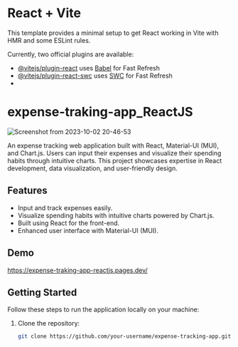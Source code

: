 # React + Vite

This template provides a minimal setup to get React working in Vite with HMR and some ESLint rules.

Currently, two official plugins are available:

- [@vitejs/plugin-react](https://github.com/vitejs/vite-plugin-react/blob/main/packages/plugin-react/README.md) uses [Babel](https://babeljs.io/) for Fast Refresh
- [@vitejs/plugin-react-swc](https://github.com/vitejs/vite-plugin-react-swc) uses [SWC](https://swc.rs/) for Fast Refresh
- 
# expense-traking-app_ReactJS
![Screenshot from 2023-10-02 20-46-53](https://github.com/supem137/expense-traking-app_ReactJS/assets/80448223/39e11585-8682-4053-88b2-95c34be93131)


An expense tracking web application built with React, Material-UI (MUI), and Chart.js. Users can input their expenses and visualize their spending habits through intuitive charts. This project showcases expertise in React development, data visualization, and user-friendly design.

## Features

- Input and track expenses easily.
- Visualize spending habits with intuitive charts powered by Chart.js.
- Built using React for the front-end.
- Enhanced user interface with Material-UI (MUI).

## Demo

https://expense-traking-app-reactjs.pages.dev/

## Getting Started

Follow these steps to run the application locally on your machine:

1. Clone the repository:

   ```bash
   git clone https://github.com/your-username/expense-tracking-app.git
